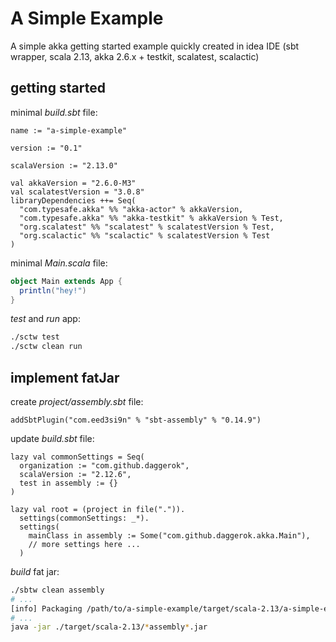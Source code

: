 # A Simple Example
A simple akka getting started example quickly created in idea IDE (sbt wrapper, scala 2.13, akka 2.6.x + testkit, scalatest, scalactic)

## getting started

minimal _build.sbt_ file:

```sbtshell
name := "a-simple-example"

version := "0.1"

scalaVersion := "2.13.0"

val akkaVersion = "2.6.0-M3"
val scalatestVersion = "3.0.8"
libraryDependencies ++= Seq(
  "com.typesafe.akka" %% "akka-actor" % akkaVersion,
  "com.typesafe.akka" %% "akka-testkit" % akkaVersion % Test,
  "org.scalatest" %% "scalatest" % scalatestVersion % Test,
  "org.scalactic" %% "scalactic" % scalatestVersion % Test
)
```

minimal _Main.scala_ file:

```scala
object Main extends App {
  println("hey!")
}
```

_test_ and _run_ app:

```bash
./sctw test
./sctw clean run
```

## implement fatJar

create _project/assembly.sbt_ file:

```sbtshell
addSbtPlugin("com.eed3si9n" % "sbt-assembly" % "0.14.9")
```

update _build.sbt_ file:

```sbtshell
lazy val commonSettings = Seq(
  organization := "com.github.daggerok",
  scalaVersion := "2.12.6",
  test in assembly := {}
)

lazy val root = (project in file(".")).
  settings(commonSettings: _*).
  settings(
    mainClass in assembly := Some("com.github.daggerok.akka.Main"),
    // more settings here ...
  )
```

_build_ fat jar:

```bash
./sbtw clean assembly
# ...
[info] Packaging /path/to/a-simple-example/target/scala-2.13/a-simple-example-assembly-0.1.jar ...
# ...
java -jar ./target/scala-2.13/*assembly*.jar
```
